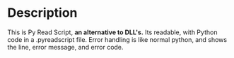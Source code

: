 # Description

This is Py Read Script, **an alternative to DLL's.**
Its readable, with Python code in a .pyreadscript file. Error handling is like normal python, and shows the line, error message, and error code.
